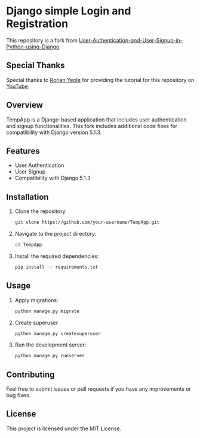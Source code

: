 # Django simple Login and Registration

This repository is a fork from [User-Authentication-and-User-Signup-in-Python-using-Django](https://github.com/yeole-rohan/User-Authentication-and-User-Signup-in-Python-using-Django-/tree/main).

## Special Thanks

Special thanks to [Rohan Yeole](https://github.com/yeole-rohan) for providing the tutorial for this repository on [YouTube](https://www.youtube.com/watch?v=OojA7SPViEs).

## Overview

TempApp is a Django-based application that includes user authentication and signup functionalities. This fork includes additional code fixes for compatibility with Django version 5.1.3.

## Features

- User Authentication
- User Signup
- Compatibility with Django 5.1.3

## Installation

1. Clone the repository:
    ```bash
    git clone https://github.com/your-username/TempApp.git
    ```
2. Navigate to the project directory:
    ```bash
    cd TempApp
    ```
3. Install the required dependencies:
    ```bash
    pip install -r requirements.txt
    ```

## Usage

1. Apply migrations:
    ```bash
    python manage.py migrate
    ```
2. Create superuser
    ```bash
    python manage.py createsuperuser
    ```
3. Run the development server:
    ```bash
    python manage.py runserver
    ```

## Contributing

Feel free to submit issues or pull requests if you have any improvements or bug fixes.

## License

This project is licensed under the MIT License.